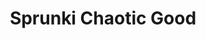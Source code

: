 ---
slug: sprunki-chaotic-good
title: Sprunki Chaotic Good
description: "Sprunki Chaotic Good is an exciting online game. Play for free directly in your browser!"
icon: /images/popular_mods/Sprunki Chaotic Good.png
url: https://wowtbc.net/sprunkin/chaotic-retake/index.html
previewImage: /images/popular_mods/Sprunki Chaotic Good.png
type: popular mods

# SEO配置
seo:
  title: "Sprunki Chaotic Good - Play Free Online Game | Fun Browser Games"
  description: "Sprunki Chaotic Good - Play this fun online game for free in your browser. No download required!"
  ogImage: "/images/popular_mods/Sprunki Chaotic Good.png"
  keywords: "sprunki-chaotic-good, online game, browser game, free game, popular mods game, play online"

videoUrls:
  - https://www.youtube.com/embed/example1
  - https://www.youtube.com/embed/example2

whyPlay:
  title: "Why Play Sprunki Chaotic Good?"
  items:
    - "Immersive Gameplay: Sprunki Chaotic Good offers an engaging and immersive gaming experience that will keep you entertained for hours"
    - "Challenging Levels: Test your skills with increasingly difficult challenges and obstacles"
    - "Beautiful Graphics: Enjoy stunning visuals and smooth animations that bring the game world to life"
    - "Regular Updates: New content and features are added regularly to keep the game fresh and exciting"
    - "Free to Play: Experience all the fun without spending a penny"
    - "Community Features: Connect with other players, share strategies, and compete for high scores"
    - "Cross-Platform: Play on any device with a web browser, no downloads required"

features:
  title: "Key Features of Sprunki Chaotic Good"
  image: "/images/popular_mods/Sprunki Chaotic Good.png"
  items:
    - "Intuitive Controls: Easy to learn controls make Sprunki Chaotic Good accessible for players of all skill levels"
    - "Multiple Game Modes: Enjoy various gameplay options that provide different challenges and experiences"
    - "Character Customization: Personalize your gaming experience with unique characters and items"
    - "Achievement System: Complete special tasks to earn rewards and recognition"
    - "Leaderboards: Compete with players worldwide and see who can achieve the highest scores"

characteristics:
  title: "Game Characteristics"
  image: "/images/popular_mods/Sprunki Chaotic Good.png"
  items:
    - "Genre: Popular mods game with elements of strategy and skill"
    - "Difficulty: Suitable for both casual gamers and those seeking a challenge"
    - "Play Time: Quick sessions or extended gameplay, depending on your preference"
    - "Art Style: Vibrant and engaging visuals that enhance the gaming experience"
    - "Sound Design: Immersive audio that complements the gameplay perfectly"

info: "Sprunki Chaotic Good is an exciting online game that offers players a unique and engaging gaming experience. With its intuitive controls, stunning visuals, and challenging gameplay, Sprunki Chaotic Good provides hours of entertainment for players of all ages and skill levels. Whether you're looking for a quick gaming session during a break or an extended play session, Sprunki Chaotic Good delivers an immersive experience that will keep you coming back for more. The game features multiple levels of increasing difficulty, ensuring that players are constantly challenged as they progress. With regular updates adding new content and features, Sprunki Chaotic Good remains fresh and exciting, providing endless entertainment options for its growing community of players."

howToPlayIntro: "Welcome to Sprunki Chaotic Good! This guide will walk you through the basics and help you master the game. Whether you're a beginner or looking to improve your skills, these tips and instructions will enhance your gaming experience."

howToPlaySteps:
  - title: "Getting Started"
    description: "Begin your Sprunki Chaotic Good adventure by familiarizing yourself with the controls. Use your keyboard or mouse to navigate through the game interface. The tutorial will guide you through the basic mechanics and help you understand the objectives."
  - title: "Understanding the Objectives"
    description: "In Sprunki Chaotic Good, your main goal is to progress through levels by completing specific objectives. Each level presents unique challenges that require different strategies and approaches."
  - title: "Mastering the Controls"
    description: "Practice using the controls to improve your precision and reaction time. Sprunki Chaotic Good requires quick reflexes and strategic thinking to overcome obstacles and defeat opponents."
  - title: "Utilizing Power-ups"
    description: "Collect power-ups throughout the game to enhance your abilities and overcome difficult challenges. Each power-up offers unique advantages that can be crucial for success."
  - title: "Developing Strategies"
    description: "As you progress in Sprunki Chaotic Good, develop effective strategies for different scenarios. Analyze patterns, anticipate challenges, and adapt your approach to maximize your performance."

faq:
  title: "Frequently Asked Questions about Sprunki Chaotic Good"
  items:
    - question: "Is Sprunki Chaotic Good free to play?"
      answer: "Yes, Sprunki Chaotic Good is completely free to play directly in your web browser. No downloads or purchases are required to enjoy the full game experience."
    - question: "Can I play Sprunki Chaotic Good on mobile devices?"
      answer: "Yes, Sprunki Chaotic Good is optimized for both desktop and mobile play. You can enjoy the game on any device with a web browser and internet connection."
    - question: "Are there any in-game purchases?"
      answer: "While Sprunki Chaotic Good is free to play, there may be optional in-game purchases available for cosmetic items or additional features that don't affect core gameplay."
    - question: "How often is Sprunki Chaotic Good updated?"
      answer: "The developers regularly update Sprunki Chaotic Good with new content, features, and improvements based on player feedback and game performance."
    - question: "Can I play Sprunki Chaotic Good offline?"
      answer: "Currently, Sprunki Chaotic Good requires an internet connection to play as it's a browser-based online game."
    - question: "Is Sprunki Chaotic Good suitable for children?"
      answer: "Yes, Sprunki Chaotic Good is designed to be family-friendly and suitable for players of all ages."
    - question: "How do I report bugs or issues?"
      answer: "If you encounter any problems while playing Sprunki Chaotic Good, you can report them through the game's support page or contact the developers directly through their website."
    - question: "Still Have Questions?"
      answer: "If you have additional questions about Sprunki Chaotic Good that aren't covered in this FAQ, please visit our support center or contact our customer service team for assistance."
---